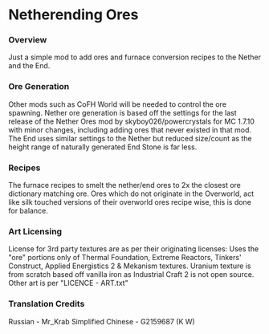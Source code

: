 # Netherending Ores

### Overview
Just a simple mod to add ores and furnace conversion recipes to the Nether and the End.

### Ore Generation
Other mods such as CoFH World will be needed to control the ore spawning.
Nether ore generation is based off the settings for the last release of the Nether Ores mod by skyboy026/powercrystals for MC 1.7.10 with minor changes, including adding ores that never existed in that mod. The End uses similar settings to the Nether but reduced size/count as the height range of naturally generated End Stone is far less.

### Recipes
The furnace recipes to smelt the nether/end ores to 2x the closest ore dictionary matching ore.
Ores which do not originate in the Overworld, act like silk touched versions of their overworld ores recipe wise, this is done for balance.

### Art Licensing
License for 3rd party textures are as per their originating licenses:
Uses the "ore" portions only of Thermal Foundation, Extreme Reactors, Tinkers' Construct, Applied Energistics 2 & Mekanism textures.
Uranium texture is from scratch based off vanilla iron as Industrial Craft 2 is not open source.
Other art is per "LICENCE - ART.txt"

### Translation Credits
Russian - Mr_Krab
Simplified Chinese - G2159687 (K W)
